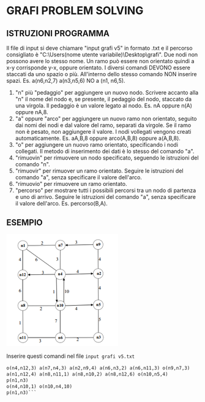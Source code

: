 # GRAFI PROBLEM SOLVING

## ISTRUZIONI PROGRAMMA

Il file di input si deve chiamare "input grafi v5" in formato .txt e il percorso consigliato è "C:\Users\(nome utente variabile)\Desktop\grafi".
Due nodi non possono avere lo stesso nome.
Un ramo può essere non orientato quindi a x-y corrisponde y-x, oppure orientato.
I diversi comandi DEVONO essere staccati da uno spazio o più. All'interno dello stesso comando NON inserire spazi.
    Es. a(n6,n2,7) a(n3,n5,6) 		NO a (n1, n6,5).
1) "n" più "pedaggio" per aggiungere un nuovo nodo. Scrivere accanto alla "n" il nome del nodo e, se presente, il pedaggio del nodo, staccato da una virgola. Il pedaggio è un valore legato al nodo.
    Es. nA oppure n(A) oppure nA,8.
2) "a" oppure "arco" per aggiungere un nuovo ramo non orientato, seguito dai nomi dei nodi e dal valore del ramo, separati da virgole. Se il ramo non è pesato, non aggiungere il valore. I nodi vollegati vengono creati automaticamente.
    Es. aA,B,8 oppure arco(A,B,8) oppure a(A,B,8).
3) "o" per aggiungere un nuovo ramo orientato, specificando i nodi collegati. Il metodo di inserimento dei dati è lo stesso del comando "a".
4) "rimuovin" per rimuovere un nodo specificato, seguendo le istruzioni del comando "n". 
5) "rimuovir" per rimuover un ramo orientato. Seguire le istruzioni del comando "a", senza specificare il valore dell'arco.
6) "rimuovio" per rimuovere un ramo orientato.
7) "percorso" per mostrare tutti i possibili percorsi tra un nodo di partenza e uno di arrivo. Seguire le istruzioni del comando "a", senza specificare il valore dell'arco.
    Es. percorso(B,A).

## ESEMPIO
    
![](./esempio/grafo.png#center)

Inserire questi comandi nel file ```input grafi v5.txt```


```o(n4,n2,4) a(n3,n5,5) a(n1,n7,2) a(n6,n10,7) a(n5,n2,4) a(n4,n1,6)
o(n4,n12,3) a(n7,n4,3) a(n2,n9,4) a(n6,n3,2) a(n6,n11,3) o(n9,n7,3)
a(n1,n12,4) a(n8,n11,1) a(n8,n10,2) a(n8,n12,6) o(n10,n5,4)
p(n1,n3)
o(n4,n10,1) o(n10,n4,10)
p(n1,n3)```
